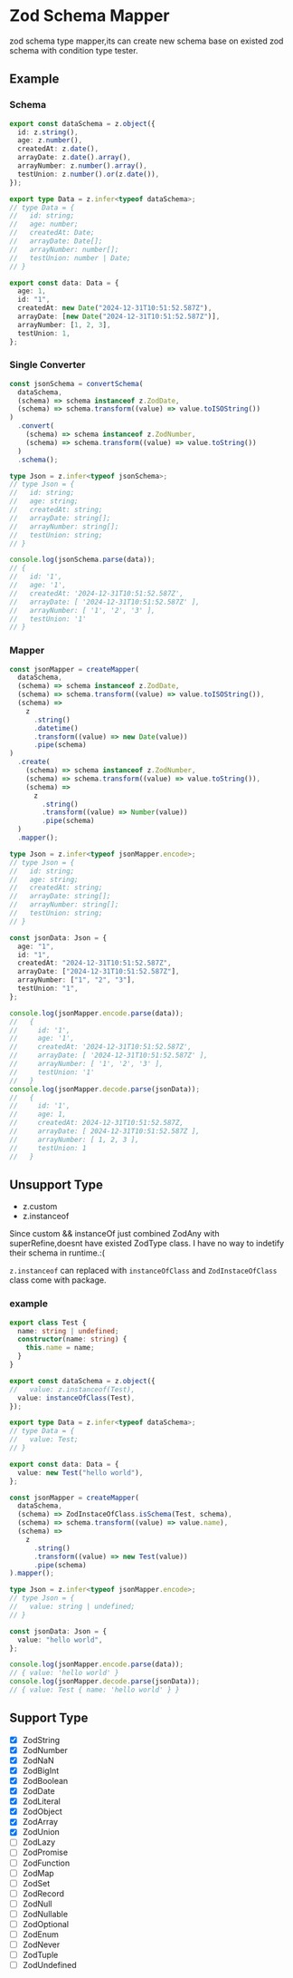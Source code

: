 # Zod Schema Mapper

zod schema type mapper,its can create new schema base on existed zod schema with condition type tester.

## Example
### Schema
```ts
export const dataSchema = z.object({
  id: z.string(),
  age: z.number(),
  createdAt: z.date(),
  arrayDate: z.date().array(),
  arrayNumber: z.number().array(),
  testUnion: z.number().or(z.date()),
});

export type Data = z.infer<typeof dataSchema>;
// type Data = {
//   id: string;
//   age: number;
//   createdAt: Date;
//   arrayDate: Date[];
//   arrayNumber: number[];
//   testUnion: number | Date;
// }

export const data: Data = {
  age: 1,
  id: "1",
  createdAt: new Date("2024-12-31T10:51:52.587Z"),
  arrayDate: [new Date("2024-12-31T10:51:52.587Z")],
  arrayNumber: [1, 2, 3],
  testUnion: 1,
};
```

### Single Converter
```ts
const jsonSchema = convertSchema(
  dataSchema,
  (schema) => schema instanceof z.ZodDate,
  (schema) => schema.transform((value) => value.toISOString())
)
  .convert(
    (schema) => schema instanceof z.ZodNumber,
    (schema) => schema.transform((value) => value.toString())
  )
  .schema();

type Json = z.infer<typeof jsonSchema>;
// type Json = {
//   id: string;
//   age: string;
//   createdAt: string;
//   arrayDate: string[];
//   arrayNumber: string[];
//   testUnion: string;
// }

console.log(jsonSchema.parse(data));
// {
//   id: '1',
//   age: '1',
//   createdAt: '2024-12-31T10:51:52.587Z',
//   arrayDate: [ '2024-12-31T10:51:52.587Z' ],
//   arrayNumber: [ '1', '2', '3' ],
//   testUnion: '1'
// }
```

### Mapper
```ts
const jsonMapper = createMapper(
  dataSchema,
  (schema) => schema instanceof z.ZodDate,
  (schema) => schema.transform((value) => value.toISOString()),
  (schema) =>
    z
      .string()
      .datetime()
      .transform((value) => new Date(value))
      .pipe(schema)
)
  .create(
    (schema) => schema instanceof z.ZodNumber,
    (schema) => schema.transform((value) => value.toString()),
    (schema) =>
      z
        .string()
        .transform((value) => Number(value))
        .pipe(schema)
  )
  .mapper();

type Json = z.infer<typeof jsonMapper.encode>;
// type Json = {
//   id: string;
//   age: string;
//   createdAt: string;
//   arrayDate: string[];
//   arrayNumber: string[];
//   testUnion: string;
// }

const jsonData: Json = {
  age: "1",
  id: "1",
  createdAt: "2024-12-31T10:51:52.587Z",
  arrayDate: ["2024-12-31T10:51:52.587Z"],
  arrayNumber: ["1", "2", "3"],
  testUnion: "1",
};

console.log(jsonMapper.encode.parse(data));
//   {
//     id: '1',
//     age: '1',
//     createdAt: '2024-12-31T10:51:52.587Z',
//     arrayDate: [ '2024-12-31T10:51:52.587Z' ],
//     arrayNumber: [ '1', '2', '3' ],
//     testUnion: '1'
//   }
console.log(jsonMapper.decode.parse(jsonData));
//   {
//     id: '1',
//     age: 1,
//     createdAt: 2024-12-31T10:51:52.587Z,
//     arrayDate: [ 2024-12-31T10:51:52.587Z ],
//     arrayNumber: [ 1, 2, 3 ],
//     testUnion: 1
//   }
```


## Unsupport Type

- z.custom
- z.instanceof

Since custom && instanceOf just combined ZodAny with superRefine,doesnt have existed ZodType class.
I have no way to indetify their schema in runtime.:(

`z.instanceof` can replaced with `instanceOfClass` and `ZodInstaceOfClass` class come with package.

### example
```ts
export class Test {
  name: string | undefined;
  constructor(name: string) {
    this.name = name;
  }
}

export const dataSchema = z.object({
//   value: z.instanceof(Test),
  value: instanceOfClass(Test),
});

export type Data = z.infer<typeof dataSchema>;
// type Data = {
//   value: Test;
// }

export const data: Data = {
  value: new Test("hello world"),
};

const jsonMapper = createMapper(
  dataSchema,
  (schema) => ZodInstaceOfClass.isSchema(Test, schema),
  (schema) => schema.transform((value) => value.name),
  (schema) =>
    z
      .string()
      .transform((value) => new Test(value))
      .pipe(schema)
).mapper();

type Json = z.infer<typeof jsonMapper.encode>;
// type Json = {
//   value: string | undefined;
// }

const jsonData: Json = {
  value: "hello world",
};

console.log(jsonMapper.encode.parse(data));
// { value: 'hello world' }
console.log(jsonMapper.decode.parse(jsonData));
// { value: Test { name: 'hello world' } }
```

## Support Type
- [x] ZodString
- [x] ZodNumber
- [x] ZodNaN
- [x] ZodBigInt
- [x] ZodBoolean
- [x] ZodDate
- [x] ZodLiteral
- [x] ZodObject
- [x] ZodArray
- [x] ZodUnion
- [ ] ZodLazy
- [ ] ZodPromise
- [ ] ZodFunction
- [ ] ZodMap
- [ ] ZodSet
- [ ] ZodRecord
- [ ] ZodNull
- [ ] ZodNullable
- [ ] ZodOptional
- [ ] ZodEnum
- [ ] ZodNever
- [ ] ZodTuple
- [ ] ZodUndefined
